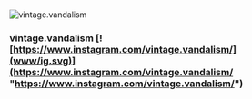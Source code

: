 #

![vintage.vandalism](www/2/Collage-@vintage.vandalism.webp "vintage.vandalism")
### vintage.vandalism [![https://www.instagram.com/vintage.vandalism/](www/ig.svg)](https://www.instagram.com/vintage.vandalism/ "https://www.instagram.com/vintage.vandalism/")
